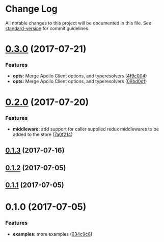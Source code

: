 # Change Log

All notable changes to this project will be documented in this file. See [standard-version](https://github.com/conventional-changelog/standard-version) for commit guidelines.

<a name="0.3.0"></a>
# [0.3.0](https://github.com/abhiaiyer91/apollo-storybook-decorator/compare/v0.2.0...v0.3.0) (2017-07-21)


### Features

* **opts:** Merge Apollo Client options, and typeresolvers ([4f9c004](https://github.com/abhiaiyer91/apollo-storybook-decorator/commit/4f9c004))
* **opts:** Merge Apollo Client options, and typeresolvers ([09bd0df](https://github.com/abhiaiyer91/apollo-storybook-decorator/commit/09bd0df))



<a name="0.2.0"></a>
# [0.2.0](https://github.com/abhiaiyer91/apollo-storybook-decorator/compare/v0.1.3...v0.2.0) (2017-07-20)


### Features

* **middleware:** add support for caller supplied redux middlewares to be added to the store ([7a0f214](https://github.com/abhiaiyer91/apollo-storybook-decorator/commit/7a0f214))



<a name="0.1.3"></a>
## [0.1.3](https://github.com/abhiaiyer91/apollo-storybook-decorator/compare/v0.1.2...v0.1.3) (2017-07-16)



<a name="0.1.2"></a>
## [0.1.2](https://github.com/abhiaiyer91/apollo-storybook-decorator/compare/v0.1.1...v0.1.2) (2017-07-05)



<a name="0.1.1"></a>
## [0.1.1](https://github.com/abhiaiyer91/apollo-storybook-decorator/compare/v0.1.0...v0.1.1) (2017-07-05)



<a name="0.1.0"></a>
# 0.1.0 (2017-07-05)


### Features

* **examples:** more examples ([634c9c8](https://github.com/abhiaiyer91/apollo-storybook-decorator/commit/634c9c8))
